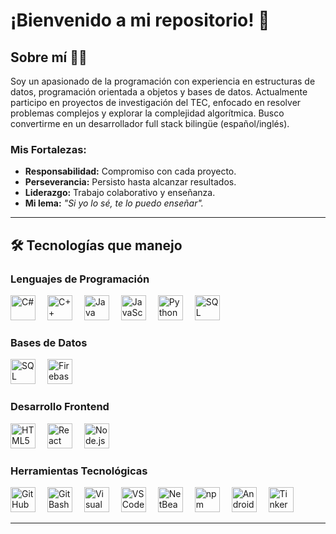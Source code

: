# ¡Bienvenido a mi repositorio! 🎉

## Sobre mí 👨‍💻
Soy un apasionado de la programación con experiencia en estructuras de datos, programación orientada a objetos y bases de datos. Actualmente participo en proyectos de investigación del TEC, enfocado en resolver problemas complejos y explorar la complejidad algorítmica. Busco convertirme en un desarrollador full stack bilingüe (español/inglés).

### Mis Fortalezas:
- **Responsabilidad:** Compromiso con cada proyecto.
- **Perseverancia:** Persisto hasta alcanzar resultados.
- **Liderazgo:** Trabajo colaborativo y enseñanza.
- **Mi lema:** *"Si yo lo sé, te lo puedo enseñar".*

---

## 🛠️ Tecnologías que manejo

### Lenguajes de Programación
<p>
  <img src="https://upload.wikimedia.org/wikipedia/commons/4/4f/Csharp_Logo.png" alt="C#" width="40" height="40" style="margin-right: 15px;" />
  <img src="https://upload.wikimedia.org/wikipedia/commons/1/18/ISO_C%2B%2B_Logo.svg" alt="C++" width="40" height="40" style="margin-right: 15px;" />
  <img src="https://upload.wikimedia.org/wikipedia/de/c/cd/Java_Logo.svg" alt="Java" width="40" height="40" style="margin-right: 15px;" />
  <img src="https://upload.wikimedia.org/wikipedia/commons/6/6a/JavaScript-logo.png" alt="JavaScript" width="40" height="40" style="margin-right: 15px;" />
  <img src="https://upload.wikimedia.org/wikipedia/commons/c/c3/Python-logo-notext.svg" alt="Python" width="40" height="40" style="margin-right: 15px;" />
  <img src="https://upload.wikimedia.org/wikipedia/commons/8/87/Sql_data_base_with_logo.png" alt="SQL" width="40" height="40" style="margin-right: 15px;" />
</p>

### Bases de Datos
<p>
  <img src="https://upload.wikimedia.org/wikipedia/commons/f/f7/SqlServerManagementStudio.png" alt="SQL Server Management Studio" width="40" height="40" style="margin-right: 15px;" />
  <img src="https://www.gstatic.com/devrel-devsite/prod/vf91ff2ec2a3a03360b9eab1e7c45715546a495e1e7d6eaa33a3b89d113581526/firebase/images/lockup.png" alt="Firebase" width="40" height="40" style="margin-right: 15px;" />
</p>

### Desarrollo Frontend
<p>
  <img src="https://upload.wikimedia.org/wikipedia/commons/3/38/HTML5_Badge.svg" alt="HTML5" width="40" height="40" style="margin-right: 15px;" />
  <img src="https://upload.wikimedia.org/wikipedia/commons/a/a7/React-icon.svg" alt="React" width="40" height="40" style="margin-right: 15px;" />
  <img src="https://upload.wikimedia.org/wikipedia/commons/d/d9/Node.js_logo.svg" alt="Node.js" width="40" height="40" style="margin-right: 15px;" />
</p>

### Herramientas Tecnológicas
<p>
  <img src="https://upload.wikimedia.org/wikipedia/commons/9/91/Octicons-mark-github.svg" alt="GitHub" width="40" height="40" style="margin-right: 15px;" />
  <img src="https://upload.wikimedia.org/wikipedia/commons/e/e0/Git-logo.svg" alt="GitBash" width="40" height="40" style="margin-right: 15px;" />
  <img src="https://upload.wikimedia.org/wikipedia/commons/5/59/Visual_Studio_Icon_2019.svg" alt="Visual Studio" width="40" height="40" style="margin-right: 15px;" />
  <img src="https://upload.wikimedia.org/wikipedia/commons/9/9a/Visual_Studio_Code_1.35_icon.svg" alt="VS Code" width="40" height="40" style="margin-right: 15px;" />
  <img src="https://upload.wikimedia.org/wikipedia/commons/9/98/Apache_NetBeans_Logo.svg" alt="NetBeans" width="40" height="40" style="margin-right: 15px;" />
  <img src="https://upload.wikimedia.org/wikipedia/commons/d/db/Npm-logo.svg" alt="npm" width="40" height="40" style="margin-right: 15px;" />
  <img src="https://upload.wikimedia.org/wikipedia/commons/d/dc/Android_robot.svg" alt="Android" width="40" height="40" style="margin-right: 15px;" />
  <img src="https://cdn.jsdelivr.net/npm/simple-icons@v5/icons/tinkercad.svg" alt="Tinkercad" width="40" height="40" style="margin-right: 15px;" />
</p>

---

<!---
JoshuaPicado/JoshuaPicado is a ✨ special ✨ repository because its `README.md` (this file) appears on your GitHub profile.
You can click the Preview link to take a look at your changes.
--->

